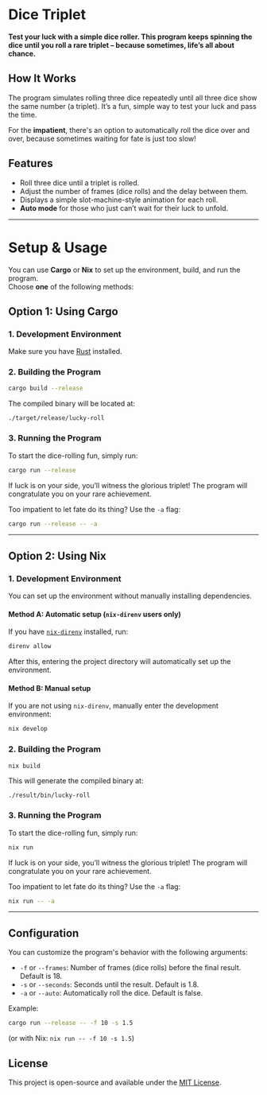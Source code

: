 # Dice Triplet

**Test your luck with a simple dice roller. This program keeps spinning the dice until you roll a rare triplet – because sometimes, life’s all about chance.**

## How It Works

The program simulates rolling three dice repeatedly until all three dice show the same number (a triplet). It’s a fun, simple way to test your luck and pass the time.

For the **impatient**, there's an option to automatically roll the dice over and over, because sometimes waiting for fate is just too slow!

## Features
- Roll three dice until a triplet is rolled.
- Adjust the number of frames (dice rolls) and the delay between them.
- Displays a simple slot-machine-style animation for each roll.
- **Auto mode** for those who just can’t wait for their luck to unfold.

---

# Setup & Usage

You can use **Cargo** or **Nix** to set up the environment, build, and run the program.  
Choose **one** of the following methods:

## Option 1: Using Cargo

### **1. Development Environment**
Make sure you have [Rust](https://www.rust-lang.org/tools/install) installed.

### **2. Building the Program**
```bash
cargo build --release
```
The compiled binary will be located at:
```
./target/release/lucky-roll
```

### **3. Running the Program**

To start the dice-rolling fun, simply run:

```bash
cargo run --release
```

If luck is on your side, you’ll witness the glorious triplet! The program will congratulate you on your rare achievement.

Too impatient to let fate do its thing? Use the `-a` flag:

```bash
cargo run --release -- -a
```

---

## Option 2: Using Nix

### **1. Development Environment**
You can set up the environment without manually installing dependencies.

#### **Method A: Automatic setup (`nix-direnv` users only)**
If you have [`nix-direnv`](https://github.com/nix-community/nix-direnv) installed, run:
```bash
direnv allow
```
After this, entering the project directory will automatically set up the environment.

#### **Method B: Manual setup**
If you are not using `nix-direnv`, manually enter the development environment:
```bash
nix develop
```

### **2. Building the Program**
```bash
nix build
```
This will generate the compiled binary at:
```
./result/bin/lucky-roll
```

### **3. Running the Program**

To start the dice-rolling fun, simply run:

```bash
nix run
```

If luck is on your side, you’ll witness the glorious triplet! The program will congratulate you on your rare achievement.

Too impatient to let fate do its thing? Use the `-a` flag:

```bash
nix run -- -a
```

---

## Configuration

You can customize the program's behavior with the following arguments:

- `-f` or `--frames`: Number of frames (dice rolls) before the final result. Default is 18.
- `-s` or `--seconds`: Seconds until the result. Default is 1.8.
- `-a` or `--auto`: Automatically roll the dice. Default is false.

Example:

```bash
cargo run --release -- -f 10 -s 1.5
```
(or with Nix: `nix run -- -f 10 -s 1.5`)

## License

This project is open-source and available under the [MIT License](LICENSE).

